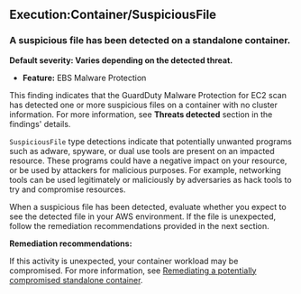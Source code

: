 Execution:Container/SuspiciousFile
----------------------------------

### A suspicious file has been detected on a standalone container.

**Default severity: Varies depending on the detected threat.**

* **Feature:** EBS Malware Protection

This finding indicates that the GuardDuty Malware Protection for EC2 scan has detected one or more suspicious files on a container with no cluster information. For more information, see **Threats detected** section in the findings' details.

`SuspiciousFile` type detections indicate that potentially unwanted programs such as adware, spyware, or dual use tools are present on an impacted resource. These programs could have a negative impact on your resource, or be used by attackers for malicious purposes. For example, networking tools can be used legitimately or maliciously by adversaries as hack tools to try and compromise resources.

When a suspicious file has been detected, evaluate whether you expect to see the detected file in your AWS environment. If the file is unexpected, follow the remediation recommendations provided in the next section.

**Remediation recommendations:**

If this activity is unexpected, your container workload may be compromised. For more information, see [Remediating a potentially compromised standalone container](https://docs.aws.amazon.com/guardduty/latest/ug/remediate-compromised-standalone-container.html).